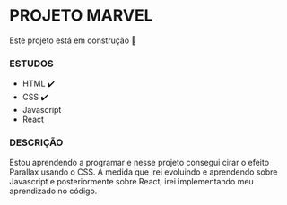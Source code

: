 # PROJETO MARVEL

Este projeto está em construção 🚧

### ESTUDOS
- HTML ✔️
- CSS ✔️
- Javascript
- React

### DESCRIÇÃO

Estou aprendendo a programar e nesse projeto consegui cirar o efeito Parallax usando o CSS.
A medida que irei evoluindo e aprendendo sobre Javascript e posteriormente sobre React, irei implementando meu aprendizado no código.
